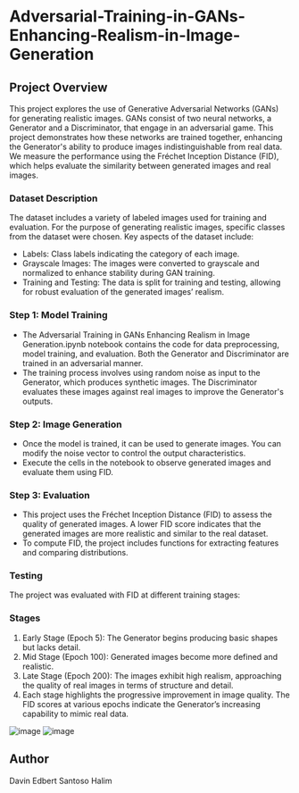 # Adversarial-Training-in-GANs-Enhancing-Realism-in-Image-Generation

## Project Overview
This project explores the use of Generative Adversarial Networks (GANs) for generating realistic images. GANs consist of two neural networks, a Generator and a Discriminator, that engage in an adversarial game. This project demonstrates how these networks are trained together, enhancing the Generator's ability to produce images indistinguishable from real data. We measure the performance using the Fréchet Inception Distance (FID), which helps evaluate the similarity between generated images and real images.

### Dataset Description
The dataset includes a variety of labeled images used for training and evaluation. For the purpose of generating realistic images, specific classes from the dataset were chosen. Key aspects of the dataset include:
- Labels: Class labels indicating the category of each image.
- Grayscale Images: The images were converted to grayscale and normalized to enhance stability during GAN training.
- Training and Testing: The data is split for training and testing, allowing for robust evaluation of the generated images’ realism.

### Step 1: Model Training
- The Adversarial Training in GANs Enhancing Realism in Image Generation.ipynb notebook contains the code for data preprocessing, model training, and evaluation. Both the Generator and Discriminator are trained in an adversarial manner.
- The training process involves using random noise as input to the Generator, which produces synthetic images. The Discriminator evaluates these images against real images to improve the Generator's outputs.
### Step 2: Image Generation
- Once the model is trained, it can be used to generate images. You can modify the noise vector to control the output characteristics.
- Execute the cells in the notebook to observe generated images and evaluate them using FID.
### Step 3: Evaluation
- This project uses the Fréchet Inception Distance (FID) to assess the quality of generated images. A lower FID score indicates that the generated images are more realistic and similar to the real dataset.
- To compute FID, the project includes functions for extracting features and comparing distributions.

### Testing
The project was evaluated with FID at different training stages:

### Stages
1. Early Stage (Epoch 5): The Generator begins producing basic shapes but lacks detail.
2. Mid Stage (Epoch 100): Generated images become more defined and realistic.
3. Late Stage (Epoch 200): The images exhibit high realism, approaching the quality of real images in terms of structure and detail.
4. Each stage highlights the progressive improvement in image quality. The FID scores at various epochs indicate the Generator’s increasing capability to mimic real data.

![image](https://github.com/user-attachments/assets/0c3d5f3a-3143-4564-8c5f-e53b7121f8ec)
![image](https://github.com/user-attachments/assets/21b7d922-9aff-40e3-849a-2bdef2f0ed7e)

## Author
Davin Edbert Santoso Halim
